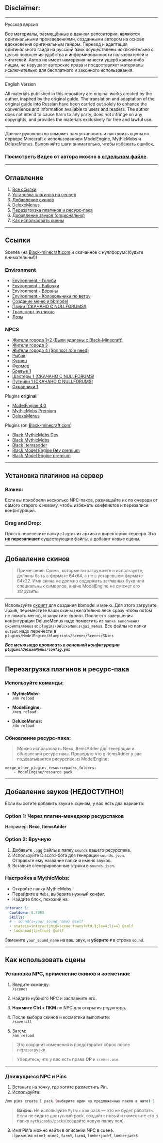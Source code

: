 ## Disclaimer:
---
Русская версия

Все материалы, размещённые в данном репозитории, являются оригинальными произведениями, созданными автором на основе вдохновения оригинальным гайдом. Перевод и адаптация оригинального гайда на русский язык осуществлены исключительно с целью повышения удобства и информированности пользователей и читателей. Автор не имеет намерения нанести ущерб каким-либо лицам, не нарушает авторские права и предоставляет материалы исключительно для бесплатного и законного использования.


---

English Version

All materials published in this repository are original works created by the author, inspired by the original guide. The translation and adaptation of the original guide into Russian have been carried out solely to enhance the convenience and information available to users and readers. The author does not intend to cause harm to any party, does not infringe on any copyrights, and provides the materials exclusively for free and lawful use.

---

Данное руководство поможет вам установить и настроить сцены на сервере Minecraft с использованием ModelEngine, MythicMobs и DeluxeMenus. Выполняйте шаги внимательно, чтобы избежать ошибок.

### Посмотреть Видео от автора можно в [отдельном файле](https://github.com/Kanorto/Scenes-Public-Guide/blob/main/VideoGuide). 

---

## Оглавление

1. [Все ссылки](#ссылки)  
2. [Установка плагинов на сервер](#установка-плагинов-на-сервер)  
3. [Добавление скинов](#добавление-скинов)  
4. [DeluxeMenus](#deluxemenus)  
5. [Перезагрузка плагинов и ресурс-пака](#перезагрузка-плагинов-и-ресурс-пака)  
6. [Добавление звуков (опционально)](#добавление-звуков-опционально)  
7. [Как использовать сцены](#как-использовать-сцены)

---

## Ссылки

Scenes (на [Black-minecraft.com](https://black-minecraft.com) и скачанное с нуллфорумс(будьте внимательны!)) 
### Environment
- [Environment - Голуби](https://black-minecraft.com/resources/scenes-pigeons-environment.7999/) 
- [Environment - Бабочки](https://black-minecraft.com/resources/scenes-butterflies-environment.7989/) 
- [Environment - Вороны](https://black-minecraft.com/resources/scenes-crows-environment.7988/) 
- [Environment - Колокольчики по ветру](https://black-minecraft.com/resources/scenes-wind-chimes-environment.7998/)
- [Создание меню и bbmodel](https://black-minecraft.com/resources/scenes-tool-change-skin.8640/)
- [Пауки (СКАЧАНО С NULLFORUMS!)](https://www.dropbox.com/scl/fi/74k4v7e2cgfjtjv647ply/scenes_spiders.zip?rlkey=0kngowhr73ezddvd3isur9cog&st=c546sa45&dl=0)
- [Транспорт путников](https://www.dropbox.com/scl/fi/87dc1c8fxkikv0yxe0yu9/4.0_scenes_wanderers_transport_vol1.zip?rlkey=hq9r4yn8mfbe2ckiwcs3u4pxv&st=imv6k23k&dl=0)
- [Лозы](https://www.dropbox.com/scl/fi/3xzg0fhmzyu894b9axpbe/Scenes-jungle-vines.zip?rlkey=gvuwh3juhjopnzqed25n9mxwc&st=9g93qdwl&dl=0)
### NPCS
- [Жители города 1+2 (Были удалены с Black-Minecraft)](https://www.dropbox.com/scl/fi/6cy4jmtry569fjsds3ph3/scenes_townsfolks_vol1-2.zip?rlkey=kdm3li0dpkeqm2g4bcf3lqfo0&st=esawnm6a&dl=0)
- [Жители города 3](https://black-minecraft.com/resources/scenes-townsfolks-vol-3-npc.8876/)
- [Жители города 4 (Sponsor role need)](https://black-minecraft.com/resources/scenes-townsfolks-vol-4-npc.8886/)
- [Рыбак](https://black-minecraft.com/resources/scenes-fishermen-npc.9038/)
- [Кузнец](https://black-minecraft.com/resources/scenes-blacksmith-npc.7846/) 
- [Фермер](https://black-minecraft.com/resources/scenes-farmers-npc.9037/)
- [Боевые 1](https://black-minecraft.com/resources/scenes-combat-vol-1-npc.8881/)
- [Шахтеры 1 (СКАЧАНО С NULLFORUMS!](https://www.dropbox.com/scl/fi/tmah3d9kmsl9fca2kxhba/Scenes-Miners-1.zip?rlkey=zw7z9qrkq4jqogdyvsa2vx1ig&st=fbh9mqb0&dl=0)
- [Путники 1 (СКАЧАНО С NULLFORUMS!](https://www.dropbox.com/scl/fi/sj7ismn60i4bjoc3d1wax/Scenes-wanderers-vol-1-1.zip?rlkey=zvxvnrvpoodjtx8f41zj9feml&st=85nm1xqg&dl=0)
- [Охранники 1](https://www.dropbox.com/scl/fi/292elcmjm50os9hzayezh/Scenes-guards-vol-1-1.zip?rlkey=bexljcge1su0mwz0mkp4rpypg&st=t7tiyfkh&dl=0)

Plugins **original**
- [ModelEngine 4.0](https://www.spigotmc.org/resources/modelengine.79477/)  
- [MythicMobs Premium](https://www.mythicmobs.net/index.php?pages/store/)  
- [DeluxeMenus](https://www.spigotmc.org/resources/deluxemenus.11734/)

Plugins (on [Black-minecraft.com](https://black-minecraft.com)) 
- [Black MythicMobs Dev](https://black-minecraft.com/resources/mythicmobs-dev-builds-premium.4171/ )
- [Black MythicMobs](https://black-minecraft.com/resources/mythicmobs-premium.1180/) 
- [Black Itemsadder](https://black-minecraft.com/resources/itemsadder.27/)
- [Black Model Engine Dev premium](https://black-minecraft.com/resources/model-engine-premium-4-x.3815/)
- [Black Model Engine premium](https://black-minecraft.com/resources/conxeptworks-model-engine.1086/)  

---

## Установка плагинов на сервер

### **Важно:**
Если вы приобрели несколько NPC-паков, размещайте их по очереди от самого старого к новому, чтобы избежать конфликтов и перезаписи конфигураций.

### **Drag and Drop:**
Просто перенесите папку `plugins` из архива в директорию сервера. Это **не перезапишет** существующие файлы, а добавит новые сцены.

---

## Добавление скинов

> Примечание: Скины, которые вы загружаете и используете, должны быть в формате 64x64, а не в устаревшем формате 64x32.
> Имя скина не должно содержать заглавных букв или специальных символов, иначе ModelEngine не сможет его загрузить.

---

Используйте [скрипт](https://black-minecraft.com/resources/scenes-tool-change-skin.8640/) для создания bbmodel и меню. Для этого загрузите архив, переместите ваши скины (желательно весь сразу чтобы потом не ломать меню), и запустите скрипт.
После его завершения конфигурации DeluxeMenus надо поместить из `папка выполнения скрипта/menus` в: `plugins\DeluxeMenus\gui_menus`. Все файлы из папки `output` надо перенести в `plugins/ModelEngine/blueprints/Scenes/Scenes/Skins` 

***Все меню надо прописать в основной конфигурации `plugins/DeluxeMenus/config.yml`***

---

## Перезагрузка плагинов и ресурс-пака

### Используйте команды:

- **MythicMobs:**  
    `/mm reload`
    
- **ModelEngine:**  
    `/meg reload`
    
- **DeluxeMenus:**  
    `/dm reload`
    

### Обновление ресурс-пака:

> Можно использовать Nexo, ItemsAdder для генерации и обновления ресурс пака. Проверьте что в ItemsAdder у вас подхватывается ресурспак из ModelEngine:
```
merge_other_plugins_resourcepacks_folders:
    - ModelEngine/resource pack
```
---

## Добавление звуков (НЕДОСТУПНО!)

Если вы хотите добавить звуки к сценам, у вас есть два варианта:


### Option 1: Через плагин-менеджер ресурспаков

Например: **Nexo**, **ItemsAdder**

### Option 2: Вручную

1. Добавьте `.ogg` файлы в папку `sounds` вашего ресурспака.
2. Используйте Discord-бота для генерации `sounds.json`.  
    Отправьте ему название папки и именя звуков.
3. Вставьте сгенерированные строки в `sounds.json`.

### Настройка в MythicMobs:

- Откройте папку MythicMobs.
- Перейдите в `Mobs`, выберите нужный конфиг.
- Найдите блок, похожий на:

```yaml
interact_1:
  Cooldown: 8.7083
  Skills:
  # - sound{s=your_sound_name} @self
  - state{s=interact;mid=scene_townsfold_1;lo=4;li=4} @self
  - lockhead{lp=true} @self
```

Замените `your_sound_name` на ваш звук, и **уберите `#`** в строке `sound`.


---

## Как использовать сцены

### Установка NPC, применение скинов и косметики:

1. Введите команду:  
    `/scenes`
    
2. Найдите нужного NPC и заспавните его.
    
3. **Нажмите Ctrl + ПКМ** по NPC для открытия редактора.
    
4. После выбора скинов и косметики выполните:  
    `/save-all`
    
5. Затем:  
    `/mm reload`
    

> Это сохранит изменения и предотвратит сброс после перезагрузки.

> Убедитесь, что у вас есть права **OP** и `scenes.use`.

---

### Движущиеся NPC и Pins

1. Встаньте на точку, где хотите разместить Pin.
2. Используйте:

```bash
/mm pins create [ pack (выберите один из предложенных паков в чате) ] [ Pin's name ]
```
> **Важно:** Не используйте `Mythic` как pack — это не будет работать.  
> Если не видите доступный pack, создайте новый и поместите его в папку `mythicmobs/packs`(создайте новую папку лол).

3. Имя Pin'а можно найти в описании NPC в сцене.  
    Примеры: `mine1`, `mine2`, `farm3`, `farm4`, `lumberjack5`, `lumberjack6`




 
